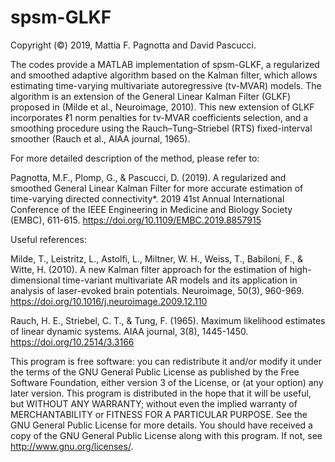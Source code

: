 # spsm-GLKF

Copyright (©) 2019, Mattia F. Pagnotta and David Pascucci.

The codes provide a MATLAB implementation of spsm-GLKF, a regularized and smoothed adaptive algorithm based on the Kalman filter, which allows estimating time-varying multivariate autoregressive (tv-MVAR) models.
The algorithm is an extension of the General Linear Kalman Filter (GLKF) proposed in (Milde et al., Neuroimage, 2010). This new extension of GLKF incorporates ℓ1 norm penalties for tv-MVAR coefficients selection, and a smoothing procedure using the Rauch–Tung–Striebel (RTS) fixed-interval smoother (Rauch et al., AIAA journal, 1965).

For more detailed description of the method, please refer to:

Pagnotta, M.F., Plomp, G., & Pascucci, D. (2019). A regularized and smoothed General Linear Kalman Filter for more accurate estimation of time-varying directed connectivity*. 2019 41st Annual International Conference of the IEEE Engineering in Medicine and Biology Society (EMBC), 611-615. https://doi.org/10.1109/EMBC.2019.8857915


Useful references:

Milde, T., Leistritz, L., Astolfi, L., Miltner, W. H., Weiss, T., Babiloni, F., & Witte, H. (2010). A new Kalman filter approach for the estimation of high-dimensional time-variant multivariate AR models and its application in analysis of laser-evoked brain potentials. Neuroimage, 50(3), 960-969. https://doi.org/10.1016/j.neuroimage.2009.12.110

Rauch, H. E., Striebel, C. T., & Tung, F. (1965). Maximum likelihood estimates of linear dynamic systems. AIAA journal, 3(8), 1445-1450. https://doi.org/10.2514/3.3166



This program is free software: you can redistribute it and/or modify it under the terms of the GNU General Public License as published by the Free Software Foundation, either version 3 of the License, or (at your option) any later version.
This program is distributed in the hope that it will be useful, but WITHOUT ANY WARRANTY; without even the implied warranty of MERCHANTABILITY or FITNESS FOR A PARTICULAR PURPOSE.  See the GNU General Public License for more details.
You should have received a copy of the GNU General Public License along with this program.  If not, see <http://www.gnu.org/licenses/>.
